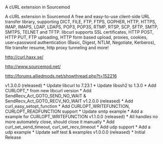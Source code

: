 
A cURL extension in Sourcemod

A cURL extension in Sourcemod
A free and easy-to-use client-side URL transfer library, supporting DICT, FILE, FTP, FTPS, GOPHER, HTTP, HTTPS, IMAP, IMAPS, LDAP, LDAPS, POP3, POP3S, RTMP, RTSP, SCP, SFTP, SMTP, SMTPS, TELNET and TFTP. libcurl supports SSL certificates, HTTP POST, HTTP PUT, FTP uploading, HTTP form based upload, proxies, cookies, user+password authentication (Basic, Digest, NTLM, Negotiate, Kerberos), file transfer resume, http proxy tunneling and more!

http://curl.haxx.se/

http://www.sourcemod.net/

http://forums.alliedmods.net/showthread.php?t=152216



v1.3.0.0 (released) * Update libcurl to 7.23.1 * Update libssh2 to 1.3.0 * Add CURLOPT_* from new libcurl version * Add SendRecv_Act_GOTO_SEND_NO_WAIT & SendRecv_Act_GOTO_RECV_NO_WAIT
v1.2.0.0 (released) * Add curl_easy_setopt_function * Add CURLOPT_WRITEFUNCTION, CURLOPT_READFUNCTION support * Update smtp example * Add a example for CURLOPT_WRITEFUNCTION
v1.1.0.0 (released) * All handles no more automately close, should close it manually * Add curl_set_send_timeout, curl_set_recv_timeout * Add udp support * Add a udp example * Update self test & examples
v1.0.0.0 (released) * Initial Release
